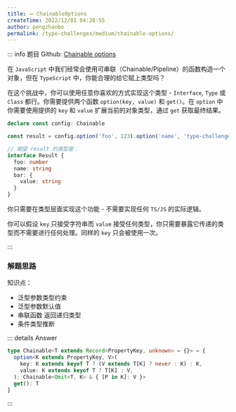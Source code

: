 ```yaml
---
title: ➖ ChainableOptions
createTime: 2022/12/01 04:28:55
author: pengzhanbo
permalink: /type-challenges/medium/chainable-options/
---
```


::: info 题目
Github: [Chainable options](https://github.com/type-challenges/type-challenges/blob/main/questions/00012-medium-chainable-options/)

在 `JavaScript` 中我们经常会使用可串联（Chainable/Pipeline）的函数构造一个对象，但在 `TypeScript` 中，你能合理的给它赋上类型吗？

在这个挑战中，你可以使用任意你喜欢的方式实现这个类型 - `Interface`, `Type` 或 `Class` 都行。你需要提供两个函数 `option(key, value)` 和 `get()`。在 `option` 中你需要使用提供的 `key` 和 `value` 扩展当前的对象类型，通过 `get` 获取最终结果。

```ts
declare const config: Chainable

const result = config.option('foo', 123).option('name', 'type-challenges').option('bar', { value: 'Hello World' }).get()

// 期望 result 的类型是：
interface Result {
  foo: number
  name: string
  bar: {
    value: string
  }
}
```

你只需要在类型层面实现这个功能 - 不需要实现任何 `TS/JS` 的实际逻辑。

你可以假设 `key` 只接受字符串而 `value` 接受任何类型，你只需要暴露它传递的类型而不需要进行任何处理。同样的 `key` 只会被使用一次。

:::

### 解题思路

知识点：

- 泛型参数类型约束
- 泛型参数默认值
- 串联函数 返回递归类型
- 条件类型推断

::: details Answer

```ts
type Chainable<T extends Record<PropertyKey, unknown> = {}> = {
  option<K extends PropertyKey, V>(
    key: K extends keyof T ? (V extends T[K] ? never : K) : K,
    value: K extends keyof T ? T[K] : V,
  ): Chainable<Omit<T, K> & { [P in K]: V }>
  get(): T
}
```

:::
